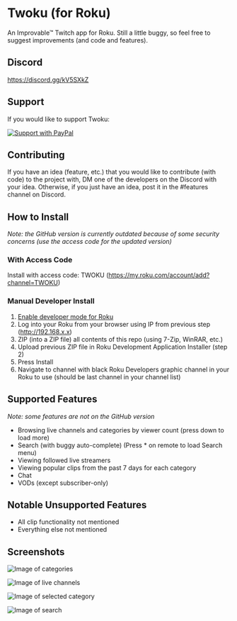 # Twoku (for Roku)
An Improvable™ Twitch app for Roku. Still a little buggy, so feel free to suggest improvements (and code and features).

## Discord
https://discord.gg/kV5SXkZ

## Support
If you would like to support Twoku:

 [![Support with PayPal](https://www.paypalobjects.com/en_US/i/btn/btn_donateCC_LG.gif)](https://www.paypal.com/cgi-bin/webscr?cmd=_donations&business=YRPQDG5UY26DS&currency_code=CAD&source=url)

## Contributing
If you have an idea (feature, etc.) that you would like to contribute (with code) to the project with, DM one of the developers on the Discord with your idea. Otherwise, if you just have an idea, post it in the #features channel on Discord.

## How to Install
<em>Note: the GitHub version is currently outdated because of some security concerns (use the access code for the updated version)</em>
### With Access Code
Install with access code: TWOKU (https://my.roku.com/account/add?channel=TWOKU)

### Manual Developer Install
1. [Enable developer mode for Roku](https://blog.roku.com/developer/developer-setup-guide)
2. Log into your Roku from your browser using IP from previous step (http://192.168.x.x)
3. ZIP (into a ZIP file) all contents of this repo (using 7-Zip, WinRAR, etc.)
4. Upload previous ZIP file in Roku Development Application Installer (step 2)
5. Press Install
6. Navigate to channel with black Roku Developers graphic channel in your Roku to use (should be last channel in your channel list)

## Supported Features
<em>Note: some features are not on the GitHub version</em>
* Browsing live channels and categories by viewer count (press down to load more)
* Search (with buggy auto-complete) (Press * on remote to load Search menu)
* Viewing followed live streamers
* Viewing popular clips from the past 7 days for each category
* Chat
* VODs (except subscriber-only)

## Notable Unsupported Features
* All clip functionality not mentioned
* Everything else not mentioned

## Screenshots
![Image of categories](https://i.imgur.com/M6nS93X.jpg)

![Image of live channels](https://i.imgur.com/mFmkztf.jpg)

![Image of selected category](https://i.imgur.com/ulzJFuK.jpg)

![Image of search](https://i.imgur.com/EMXEfUE.jpg)

